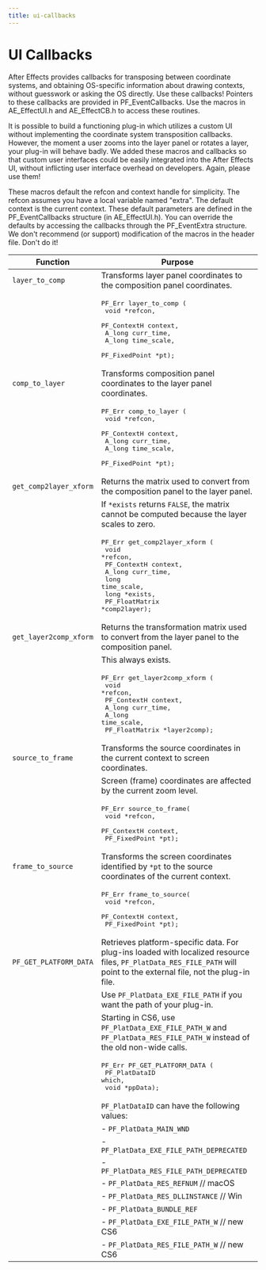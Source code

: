 ```yaml
---
title: ui-callbacks
---
```

# UI Callbacks

After Effects provides callbacks for transposing between coordinate systems, and obtaining OS-specific information about drawing contexts, without guesswork or asking the OS directly. Use these callbacks! Pointers to these callbacks are provided in PF_EventCallbacks. Use the macros in AE_EffectUI.h and AE_EffectCB.h to access these routines.

It is possible to build a functioning plug-in which utilizes a custom UI without implementing the coordinate system transposition callbacks. However, the moment a user zooms into the layer panel or rotates a layer, your plug-in will behave badly. We added these macros and callbacks so that custom user interfaces could be easily integrated into the After Effects UI, without inflicting user interface overhead on developers. Again, please use them!

These macros default the refcon and context handle for simplicity. The refcon assumes you have a local variable named "extra". The default context is the current context. These default parameters are defined in the PF_EventCallbacks structure (in AE_EffectUI.h). You can override the defaults by accessing the callbacks through the PF_EventExtra structure. We don't recommend (or support) modification of the macros in the header file. Don't do it!

|        Function        |                                                                                                                          Purpose                                                                                                                           |
|------------------------|------------------------------------------------------------------------------------------------------------------------------------------------------------------------------------------------------------------------------------------------------------|
| `layer_to_comp`        | Transforms layer panel coordinates to the composition panel coordinates.                                                                                                                                                                                   |
|                        | <pre lang="cpp">PF_Err layer_to_comp (<br/>  void           \*refcon,<br/>  PF_ContextH    context,<br/>  A_long         curr_time,<br/>  A_long         time_scale,<br/>  PF_FixedPoint  \*pt);</pre>                                                     |
| `comp_to_layer`        | Transforms composition panel coordinates to the layer panel coordinates.                                                                                                                                                                                   |
|                        | <pre lang="cpp">PF_Err comp_to_layer (<br/>  void           \*refcon,<br/>  PF_ContextH    context,<br/>  A_long         curr_time,<br/>  A_long         time_scale,<br/>  PF_FixedPoint  \*pt);</pre>                                                     |
| `get_comp2layer_xform` | Returns the matrix used to convert from the composition panel to the layer panel.                                                                                                                                                                          |
|                        | If `*exists` returns `FALSE`, the matrix cannot be computed because the layer scales to zero.                                                                                                                                                              |
|                        | <pre lang="cpp">PF_Err get_comp2layer_xform (<br/>  void            \*refcon,<br/>  PF_ContextH     context,<br/>  A_long          curr_time,<br/>  long            time_scale,<br/>  long            \*exists,<br/>  PF_FloatMatrix  \*comp2layer);</pre> |
| `get_layer2comp_xform` | Returns the transformation matrix used to convert from the layer panel to the composition panel.                                                                                                                                                           |
|                        | This always exists.                                                                                                                                                                                                                                        |
|                        | <pre lang="cpp">PF_Err get_layer2comp_xform (<br/>  void            \*refcon,<br/>  PF_ContextH     context,<br/>  A_long          curr_time,<br/>  A_long          time_scale,<br/>  PF_FloatMatrix  \*layer2comp);</pre>                                 |
| `source_to_frame`      | Transforms the source coordinates in the current context to screen coordinates.                                                                                                                                                                            |
|                        | Screen (frame) coordinates are affected by the current zoom level.                                                                                                                                                                                         |
|                        | <pre lang="cpp">PF_Err source_to_frame(<br/>  void           \*refcon,<br/>  PF_ContextH    context,<br/>  PF_FixedPoint  \*pt);</pre>                                                                                                                     |
| `frame_to_source`      | Transforms the screen coordinates identified by `*pt` to the source coordinates of the current context.                                                                                                                                                    |
|                        | <pre lang="cpp">PF_Err frame_to_source(<br/>  void           \*refcon,<br/>  PF_ContextH    context,<br/>  PF_FixedPoint  \*pt);</pre>                                                                                                                     |
| `PF_GET_PLATFORM_DATA` | Retrieves platform-specific data. For plug-ins loaded with localized resource files, `PF_PlatData_RES_FILE_PATH` will point to the external file, not the plug-in file.                                                                                    |
|                        | Use `PF_PlatData_EXE_FILE_PATH` if you want the path of your plug-in.                                                                                                                                                                                      |
|                        | Starting in CS6, use `PF_PlatData_EXE_FILE_PATH_W` and `PF_PlatData_RES_FILE_PATH_W` instead of the old non-wide calls.                                                                                                                                    |
|                        | <pre lang="cpp">PF_Err PF_GET_PLATFORM_DATA (<br/>  PF_PlatDataID  which,<br/>  void           \*ppData);</pre>                                                                                                                                            |
|                        | `PF_PlatDataID` can have the following values:                                                                                                                                                                                                             |
|                        | - `PF_PlatData_MAIN_WND`                                                                                                                                                                                                                                   |
|                        | - `PF_PlatData_EXE_FILE_PATH_DEPRECATED`                                                                                                                                                                                                                   |
|                        | - `PF_PlatData_RES_FILE_PATH_DEPRECATED`                                                                                                                                                                                                                   |
|                        | - `PF_PlatData_RES_REFNUM` // macOS                                                                                                                                                                                                                        |
|                        | - `PF_PlatData_RES_DLLINSTANCE` // Win                                                                                                                                                                                                                     |
|                        | - `PF_PlatData_BUNDLE_REF`                                                                                                                                                                                                                                 |
|                        | - `PF_PlatData_EXE_FILE_PATH_W` // new CS6                                                                                                                                                                                                                 |
|                        | - `PF_PlatData_RES_FILE_PATH_W` // new CS6                                                                                                                                                                                                                 |
